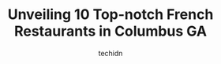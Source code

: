 ---
layout: ampstory
image: https://i0.wp.com/www.depkes.org/wp-content/uploads/2023/06/french-restaurants-0-in-columbus-ga-1685862552.jpeg?resize=640,853
author: techidn
featured: false
description: Discover the impressive array of French Restaurants options in Columbus GA, where you can find 10 of the largest French Restaurants establishments in the area. From renowned classics to hidd
title: Unveiling 10 Top-notch French Restaurants in Columbus GA
cover:
   title: Unveiling 10 Top-notch French Restaurants in Columbus GA
   subtitle: Rickpate
   background: https://www.depkes.org/wp-content/uploads/2023/06/french-restaurants-0-in-columbus-ga-1685862552.jpeg

pages: 
 - layout: thirds
   top: <h1>#1 Ruth Anns Restaurant</h1>
   bottom: "<p>We love diners, and this one was fantastic.  It was our first time in Columbus, GA.  I ordered the red velvet pancakes (no whip cream).  I love that it came with eggs and</p>"
   background: https://www.depkes.org/wp-content/uploads/2023/06/french-restaurants-1-in-columbus-ga-1685862552.jpeg
   backgroundblur: true
 - layout: thirds
   top: <h1>#2 Mabellas | Italian Steakhouse</h1>
   bottom: "<p>We tried Mabellas tonight.We absolutely loved it. From the service to the food and drinks we did not have a single complaint.My husband got the Lavender Gin Fizz and i</p>"
   background: https://www.depkes.org/wp-content/uploads/2023/06/french-restaurants-2-in-columbus-ga-1685862553.jpeg
   cta:
      link: https://www.depkes.org/blog/unveiling-10-top-notch-french-restaurants-in-columbus-ga/
      text: Unveiling 10 Top-notch French Restaurants in Columbus GA
 - layout: thirds
   top: <h1>#3 11th and Bay Southern Table</h1>
   bottom: "<p>1050 Bay Ave, Columbus, GA 31901, United States</p>"
   background: https://www.depkes.org/wp-content/uploads/2023/06/french-restaurants-3-in-columbus-ga-1685862553.jpeg
   cta:
      link: https://www.depkes.org/blog/unveiling-10-top-notch-french-restaurants-in-columbus-ga/
      text: Unveiling 10 Top-notch French Restaurants in Columbus GA
 - layout: thirds
   top: <h1>#4 Minnies Uptown Restaurant</h1>
   bottom: "<p>104 8th St, Columbus, GA 31901, United States</p>"
   background: https://images.unsplash.com/photo-1599422314077-f4dfdaa4cd09?ixlib=rb-4.0.3&ixid=MnwxMjA3fDB8MHxwaG90by1wYWdlfHx8fGVufDB8fHx8&auto=format&fit=crop&w=640&h=853&q=80
   cta:
      link: https://www.depkes.org/blog/unveiling-10-top-notch-french-restaurants-in-columbus-ga/
      text: Unveiling 10 Top-notch French Restaurants in Columbus GA
 - layout: thirds
   top: <h1>#5 The Simple Greek</h1>
   bottom: "<p>1228 Broadway, Columbus, GA 31901, United States</p>"
   background: https://images.unsplash.com/photo-1541356665065-22676f35dd40?ixlib=rb-4.0.3&ixid=MnwxMjA3fDB8MHxwaG90by1wYWdlfHx8fGVufDB8fHx8&auto=format&fit=crop&w=640&h=853&q=80
   cta:
      link: https://www.depkes.org/blog/unveiling-10-top-notch-french-restaurants-in-columbus-ga/
      text: Unveiling 10 Top-notch French Restaurants in Columbus GA
 - layout: thirds
   top: <h1>#6 Wicked Hen Restaurant</h1>
   bottom: "<p>1350 13th St, Columbus, GA 31901, United States</p>"
   background: https://images.unsplash.com/photo-1547366785-564103df7e13?ixlib=rb-4.0.3&ixid=MnwxMjA3fDB8MHxwaG90by1wYWdlfHx8fGVufDB8fHx8&auto=format&fit=crop&w=640&h=853&q=80
   cta:
      link: https://www.depkes.org/blog/unveiling-10-top-notch-french-restaurants-in-columbus-ga/
      text: Unveiling 10 Top-notch French Restaurants in Columbus GA
 - layout: thirds
   top: <h1>#7 My Boulánge & Tower Pizza</h1>
   bottom: "<p>111 12th St #101, Columbus, GA 31901, United States</p>"
   background: https://images.unsplash.com/photo-1557672172-298e090bd0f1?ixlib=rb-4.0.3&ixid=MnwxMjA3fDB8MHxwaG90by1wYWdlfHx8fGVufDB8fHx8&auto=format&fit=crop&w=640&h=853&q=80
   cta:
      link: https://www.depkes.org/blog/unveiling-10-top-notch-french-restaurants-in-columbus-ga/
      text: Unveiling 10 Top-notch French Restaurants in Columbus GA
 - layout: thirds
   middle: Continue reading...
   background: https://images.unsplash.com/photo-1561679660-d00ee1e0dc8e?ixlib=rb-4.0.3&ixid=MnwxMjA3fDB8MHxwaG90by1wYWdlfHx8fGVufDB8fHx8&auto=format&fit=crop&w=640&h=853&q=80
   cta:
      link: https://www.depkes.org/blog/unveiling-10-top-notch-french-restaurants-in-columbus-ga/
      text: Unveiling 10 Top-notch French Restaurants in Columbus GA
      
---